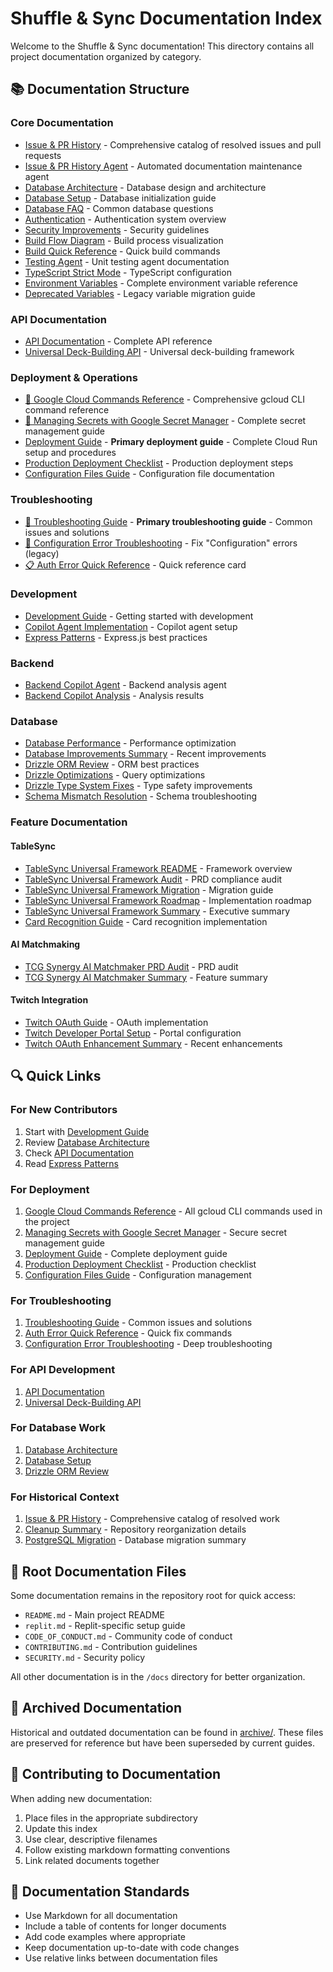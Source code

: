 # Shuffle & Sync Documentation Index

Welcome to the Shuffle & Sync documentation! This directory contains all project documentation organized by category.

## 📚 Documentation Structure

### Core Documentation
- [Issue & PR History](ISSUE_PR_HISTORY.md) - Comprehensive catalog of resolved issues and pull requests
- [Issue & PR History Agent](ISSUE_PR_HISTORY_AGENT.md) - Automated documentation maintenance agent
- [Database Architecture](database/DATABASE_ARCHITECTURE.md) - Database design and architecture
- [Database Setup](database/DATABASE_INITIALIZATION.md) - Database initialization guide
- [Database FAQ](database/DATABASE_FAQ.md) - Common database questions
- [Authentication](AUTHENTICATION.md) - Authentication system overview
- [Security Improvements](SECURITY_IMPROVEMENTS.md) - Security guidelines
- [Build Flow Diagram](BUILD_FLOW_DIAGRAM.md) - Build process visualization
- [Build Quick Reference](BUILD_QUICK_REFERENCE.md) - Quick build commands
- [Testing Agent](TESTING_AGENT.md) - Unit testing agent documentation
- [TypeScript Strict Mode](TYPESCRIPT_STRICT_MODE.md) - TypeScript configuration
- [Environment Variables](ENVIRONMENT_VARIABLES.md) - Complete environment variable reference
- [Deprecated Variables](DEPRECATED_VARIABLES.md) - Legacy variable migration guide

### API Documentation
- [API Documentation](api/API_DOCUMENTATION.md) - Complete API reference
- [Universal Deck-Building API](api/UNIVERSAL_DECK_BUILDING_API.md) - Universal deck-building framework

### Deployment & Operations
- [🔧 Google Cloud Commands Reference](GOOGLE_CLOUD_COMMANDS_REFERENCE.md) - Comprehensive gcloud CLI command reference
- [🔐 Managing Secrets with Google Secret Manager](MANAGING_SECRETS_GCP.md) - Complete secret management guide
- [Deployment Guide](../DEPLOYMENT.md) - **Primary deployment guide** - Complete Cloud Run setup and procedures
- [Production Deployment Checklist](deployment/PRODUCTION_DEPLOYMENT_CHECKLIST.md) - Production deployment steps
- [Configuration Files Guide](CONFIGURATION_FILES_GUIDE.md) - Configuration file documentation

### Troubleshooting
- [🔧 Troubleshooting Guide](troubleshooting.md) - **Primary troubleshooting guide** - Common issues and solutions
- [🔧 Configuration Error Troubleshooting](TROUBLESHOOTING_CONFIGURATION_ERROR.md) - Fix "Configuration" errors (legacy)
- [📋 Auth Error Quick Reference](AUTH_ERROR_QUICK_REFERENCE.md) - Quick reference card

### Development
- [Development Guide](development/DEVELOPMENT_GUIDE.md) - Getting started with development
- [Copilot Agent Implementation](development/COPILOT_AGENT_IMPLEMENTATION.md) - Copilot agent setup
- [Express Patterns](EXPRESS_PATTERNS.md) - Express.js best practices

### Backend
- [Backend Copilot Agent](backend/BACKEND_COPILOT_AGENT.md) - Backend analysis agent
- [Backend Copilot Analysis](backend/BACKEND_COPILOT_ANALYSIS.md) - Analysis results

### Database
- [Database Performance](database/DATABASE_PERFORMANCE.md) - Performance optimization
- [Database Improvements Summary](database/DATABASE_IMPROVEMENTS_SUMMARY.md) - Recent improvements
- [Drizzle ORM Review](database/DRIZZLE_ORM_REVIEW.md) - ORM best practices
- [Drizzle Optimizations](database/DRIZZLE_OPTIMIZATIONS.md) - Query optimizations
- [Drizzle Type System Fixes](database/DRIZZLE_TYPE_SYSTEM_FIXES.md) - Type safety improvements
- [Schema Mismatch Resolution](database/SCHEMA_MISMATCH_RESOLUTION.md) - Schema troubleshooting

### Feature Documentation

#### TableSync
- [TableSync Universal Framework README](features/tablesync/TABLESYNC_UNIVERSAL_FRAMEWORK_README.md) - Framework overview
- [TableSync Universal Framework Audit](features/tablesync/TABLESYNC_UNIVERSAL_FRAMEWORK_AUDIT.md) - PRD compliance audit
- [TableSync Universal Framework Migration](features/tablesync/TABLESYNC_UNIVERSAL_FRAMEWORK_MIGRATION.md) - Migration guide
- [TableSync Universal Framework Roadmap](features/tablesync/TABLESYNC_UNIVERSAL_FRAMEWORK_ROADMAP.md) - Implementation roadmap
- [TableSync Universal Framework Summary](features/tablesync/TABLESYNC_UNIVERSAL_FRAMEWORK_SUMMARY.md) - Executive summary
- [Card Recognition Guide](features/tablesync/CARD_RECOGNITION_GUIDE.md) - Card recognition implementation

#### AI Matchmaking
- [TCG Synergy AI Matchmaker PRD Audit](features/matchmaking/TCG_SYNERGY_AI_MATCHMAKER_PRD_AUDIT.md) - PRD audit
- [TCG Synergy AI Matchmaker Summary](features/matchmaking/TCG_SYNERGY_AI_MATCHMAKER_SUMMARY.md) - Feature summary

#### Twitch Integration
- [Twitch OAuth Guide](features/twitch/TWITCH_OAUTH_GUIDE.md) - OAuth implementation
- [Twitch Developer Portal Setup](features/twitch/TWITCH_DEVELOPER_PORTAL_SETUP.md) - Portal configuration
- [Twitch OAuth Enhancement Summary](features/twitch/TWITCH_OAUTH_ENHANCEMENT_SUMMARY.md) - Recent enhancements

## 🔍 Quick Links

### For New Contributors
1. Start with [Development Guide](development/DEVELOPMENT_GUIDE.md)
2. Review [Database Architecture](database/DATABASE_ARCHITECTURE.md)
3. Check [API Documentation](api/API_DOCUMENTATION.md)
4. Read [Express Patterns](EXPRESS_PATTERNS.md)

### For Deployment
1. [Google Cloud Commands Reference](GOOGLE_CLOUD_COMMANDS_REFERENCE.md) - All gcloud CLI commands used in the project
2. [Managing Secrets with Google Secret Manager](MANAGING_SECRETS_GCP.md) - Secure secret management guide
3. [Deployment Guide](../DEPLOYMENT.md) - Complete deployment guide
4. [Production Deployment Checklist](deployment/PRODUCTION_DEPLOYMENT_CHECKLIST.md) - Production checklist
5. [Configuration Files Guide](CONFIGURATION_FILES_GUIDE.md) - Configuration management

### For Troubleshooting
1. [Troubleshooting Guide](troubleshooting.md) - Common issues and solutions
2. [Auth Error Quick Reference](AUTH_ERROR_QUICK_REFERENCE.md) - Quick fix commands
3. [Configuration Error Troubleshooting](TROUBLESHOOTING_CONFIGURATION_ERROR.md) - Deep troubleshooting

### For API Development
1. [API Documentation](api/API_DOCUMENTATION.md)
2. [Universal Deck-Building API](api/UNIVERSAL_DECK_BUILDING_API.md)

### For Database Work
1. [Database Architecture](database/DATABASE_ARCHITECTURE.md)
2. [Database Setup](database/DATABASE_INITIALIZATION.md)
3. [Drizzle ORM Review](database/DRIZZLE_ORM_REVIEW.md)

### For Historical Context
1. [Issue & PR History](ISSUE_PR_HISTORY.md) - Comprehensive catalog of resolved work
2. [Cleanup Summary](../CLEANUP_SUMMARY.md) - Repository reorganization details
3. [PostgreSQL Migration](../POSTGRESQL_MIGRATION_COMPLETE.md) - Database migration summary

## 📝 Root Documentation Files

Some documentation remains in the repository root for quick access:
- `README.md` - Main project README
- `replit.md` - Replit-specific setup guide
- `CODE_OF_CONDUCT.md` - Community code of conduct
- `CONTRIBUTING.md` - Contribution guidelines
- `SECURITY.md` - Security policy

All other documentation is in the `/docs` directory for better organization.

## 📂 Archived Documentation

Historical and outdated documentation can be found in [archive/](archive/README.md). These files are preserved for reference but have been superseded by current guides.

## 🤝 Contributing to Documentation

When adding new documentation:
1. Place files in the appropriate subdirectory
2. Update this index
3. Use clear, descriptive filenames
4. Follow existing markdown formatting conventions
5. Link related documents together

## 📖 Documentation Standards

- Use Markdown for all documentation
- Include a table of contents for longer documents
- Add code examples where appropriate
- Keep documentation up-to-date with code changes
- Use relative links between documentation files
